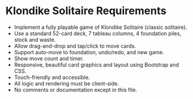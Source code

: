 # Klondike Solitaire Requirements
- Implement a fully playable game of Klondike Solitaire (classic solitaire).
- Use a standard 52-card deck, 7 tableau columns, 4 foundation piles, stock and waste.
- Allow drag-and-drop and tap/click to move cards.
- Support auto-move to foundation, undo/redo, and new game.
- Show move count and timer.
- Responsive, beautiful card graphics and layout using Bootstrap and CSS.
- Touch-friendly and accessible.
- All logic and rendering must be client-side.
- No comments or documentation except in this file.
